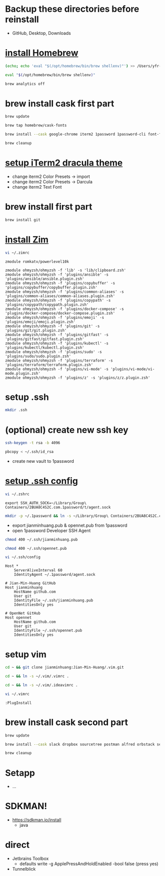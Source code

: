 # Backup these directories before reinstall
* GitHub, Desktop, Downloads

# [install Homebrew](https://brew.sh/index)
```bash
(echo; echo 'eval "$(/opt/homebrew/bin/brew shellenv)"') >> /Users/yfr-mbp/.zprofile
```
```bash
eval "$(/opt/homebrew/bin/brew shellenv)"
```
```bash
brew analytics off
```

# brew install cask first part
```bash
brew update
```
```bash
brew tap homebrew/cask-fonts
```
```bash
brew install --cask google-chrome iterm2 1password 1password-cli font-fira-code
```
```bash
brew cleanup
```

# [setup iTerm2 dracula theme](https://github.com/dracula/iterm/blob/master/INSTALL.md)
* change iterm2 Color Presets -> import
* change iterm2 Color Presets -> Darcula
* change iterm2 Text Font

# brew install first part
```bash
brew install git
```

# [install Zim](https://github.com/zimfw/zimfw)
```bash
vi ~/.zimrc
```
```
zmodule romkatv/powerlevel10k

zmodule ohmyzsh/ohmyzsh -f 'lib' -s 'lib/clipboard.zsh'
zmodule ohmyzsh/ohmyzsh -f 'plugins/ansible' -s 'plugins/ansible/ansible.plugin.zsh'
zmodule ohmyzsh/ohmyzsh -f 'plugins/copybuffer' -s 'plugins/copybuffer/copybuffer.plugin.zsh'
zmodule ohmyzsh/ohmyzsh -f 'plugins/common-aliases' -s 'plugins/common-aliases/common-aliases.plugin.zsh'
zmodule ohmyzsh/ohmyzsh -f 'plugins/copypath' -s 'plugins/copypath/copypath.plugin.zsh'
zmodule ohmyzsh/ohmyzsh -f 'plugins/docker-compose' -s 'plugins/docker-compose/docker-compose.plugin.zsh'
zmodule ohmyzsh/ohmyzsh -f 'plugins/emoji' -s 'plugins/emoji/emoji.plugin.zsh'
zmodule ohmyzsh/ohmyzsh -f 'plugins/git' -s 'plugins/git/git.plugin.zsh'
zmodule ohmyzsh/ohmyzsh -f 'plugins/gitfast' -s 'plugins/gitfast/gitfast.plugin.zsh'
zmodule ohmyzsh/ohmyzsh -f 'plugins/kubectl' -s 'plugins/kubectl/kubectl.plugin.zsh'
zmodule ohmyzsh/ohmyzsh -f 'plugins/sudo' -s 'plugins/sudo/sudo.plugin.zsh'
zmodule ohmyzsh/ohmyzsh -f 'plugins/terraform' -s 'plugins/terraform/terraform.plugin.zsh'
zmodule ohmyzsh/ohmyzsh -f 'plugins/vi-mode' -s 'plugins/vi-mode/vi-mode.plugin.zsh'
zmodule ohmyzsh/ohmyzsh -f 'plugins/z' -s 'plugins/z/z.plugin.zsh'
```

# setup .ssh
```bash
mkdir .ssh
```

# (optional) create new ssh key
```bash
ssh-keygen -t rsa -b 4096
```
```bash
pbcopy < ~/.ssh/id_rsa
```
* create new vault to 1password

# [setup .ssh config](https://developer.1password.com/docs/ssh)
```bash
vi ~/.zshrc
```
```
export SSH_AUTH_SOCK=~/Library/Group\ Containers/2BUA8C4S2C.com.1password/t/agent.sock
```
```bash
mkdir -p ~/.1password && ln -s ~/Library/Group\ Containers/2BUA8C4S2C.com.1password/t/agent.sock ~/.1password/agent.sock
```
* export jianminhuang.pub & opennet.pub from 1password
* open 1password Developer SSH Agent
```bash
chmod 400 ~/.ssh/jianminhuang.pub
```
```bash
chmod 400 ~/.ssh/opennet.pub
```
```bash
vi ~/.ssh/config
```
```
Host *
    ServerAliveInterval 60
    IdentityAgent ~/.1password/agent.sock

# Jian-Min-Huang GitHub
Host jianminhuang
    HostName github.com
    User git
    IdentityFile ~/.ssh/jianminhuang.pub
    IdentitiesOnly yes

# OpenNet GitHub
Host opennet
    HostName github.com
    User git
    IdentityFile ~/.ssh/opennet.pub
    IdentitiesOnly yes
```

# setup vim
```bash
cd ~ && git clone jianminhuang:Jian-Min-Huang/.vim.git
```
```bash
cd ~ && ln -s ~/.vim/.vimrc .
```
```bash
cd ~ && ln -s ~/.vim/.ideavimrc .
```
```bash
vi ~/.vimrc
```
```
:PlugInstall
```

# brew install cask second part
```bash
brew update
```
```bash
brew install --cask slack dropbox sourcetree postman alfred orbstack setapp
```
```bash
brew cleanup
```

# Setapp
* ...

# SDKMAN!
* https://sdkman.io/install
  * java

# direct
* Jetbrains Toolbox
  * defaults write -g ApplePressAndHoldEnabled -bool false (press yes)
* Tunnelblick 
